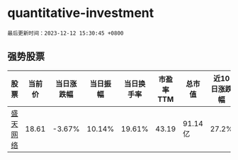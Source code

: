 # quantitative-investment

`最后更新时间：2023-12-12 15:30:45 +0800`

## 强势股票

|股票|当前价|当日涨跌幅|当日振幅|当日换手率|市盈率TTM|总市值|近10日涨跌幅|
|----|----|----|----|----|----|----|----|
|[盛天网络](https://xueqiu.com/S/SZ300494)|18.61|-3.67%|10.14%|19.61%|43.19|91.14亿|27.2%|

